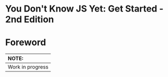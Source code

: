 # You Don't Know JS Yet: Get Started - 2nd Edition
# Foreword

| NOTE: |
| :--- |
| Work in progress |
